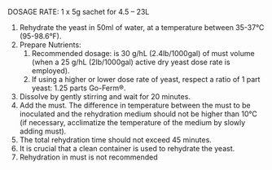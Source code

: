 DOSAGE RATE: 1 x 5g sachet for 4.5 – 23L 

1. Rehydrate the yeast in 50ml of water, at a temperature between 35-37°C (95-98.6°F). 
2. Prepare Nutrients:
	1. Recommended dosage: is 30 g/hL (2.4lb/1000gal) of must volume (when a 25 g/hL (2lb/1000gal) active dry yeast dose rate is employed). 
	2. If using a higher or lower dose rate of yeast, respect a ratio of 1 part yeast: 1.25 parts Go-Ferm®.
3. Dissolve by gently stirring and wait for 20 minutes. 
4. Add the must. The difference in temperature between the must to be inoculated and the rehydration medium should not be higher than 10°C (if necessary, acclimatize the temperature of the medium by slowly adding must). 
5. The total rehydration time should not exceed 45 minutes. 
6. It is crucial that a clean container is used to rehydrate the yeast. 
7. Rehydration in must is not recommended
